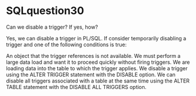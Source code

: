 # SQLquestion30
Can we disable a trigger? If yes, how?


 Yes, we can disable a trigger in PL/SQL. If consider temporarily disabling a trigger and one of the following conditions is true:

An object that the trigger references is not available.
We must perform a large data load and want it to proceed quickly without firing triggers.
We are loading data into the table to which the trigger applies.
We disable a trigger using the ALTER TRIGGER statement with the DISABLE option.
We can disable all triggers associated with a table at the same time using the ALTER TABLE statement with the DISABLE ALL TRIGGERS option.
